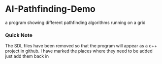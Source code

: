 # AI-Pathfinding-Demo
a program showing different pathfinding algorithms running on a grid 

### Quick Note
The SDL files have been removed so that the program will appear as a c++ project in github. I have marked the places where they need to be added just add them back in

